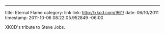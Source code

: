 --- 
title: Eternal Flame
category: link
link: http://xkcd.com/961/
date: 06/10/2011
timestamp: 2011-10-06 08:22:05.952849 -06:00

XKCD's tribute to Steve Jobs.

